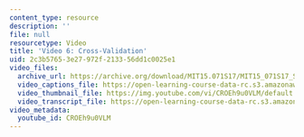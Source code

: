 ```yaml
---
content_type: resource
description: ''
file: null
resourcetype: Video
title: 'Video 6: Cross-Validation'
uid: 2c3b5765-3e27-972f-2133-56dd1c0025e1
video_files:
  archive_url: https://archive.org/download/MIT15.071S17/MIT15_071S17_Session_4.2.11_300k.mp4
  video_captions_file: https://open-learning-course-data-rc.s3.amazonaws.com/15-071-the-analytics-edge-spring-2017/9f860d3c0bd5500f8383cf53aaf7f445_CROEh9u0VLM.vtt
  video_thumbnail_file: https://img.youtube.com/vi/CROEh9u0VLM/default.jpg
  video_transcript_file: https://open-learning-course-data-rc.s3.amazonaws.com/15-071-the-analytics-edge-spring-2017/7c8e88446398b8f669260e0697831267_CROEh9u0VLM.pdf
video_metadata:
  youtube_id: CROEh9u0VLM
---
```


